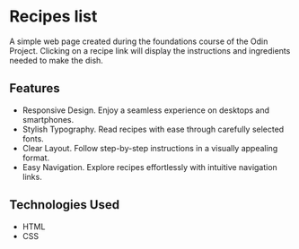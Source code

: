 # Recipes list

A simple web page created during the foundations course of the Odin Project. Clicking on a recipe link will display the instructions and ingredients needed to make the dish.

## Features

- Responsive Design. Enjoy a seamless experience on desktops and smartphones.
- Stylish Typography. Read recipes with ease through carefully selected fonts.
- Clear Layout. Follow step-by-step instructions in a visually appealing format.
- Easy Navigation. Explore recipes effortlessly with intuitive navigation links.

## Technologies Used

- HTML
- CSS
